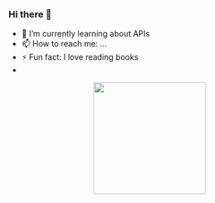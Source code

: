 ### Hi there 👋

- 🌱 I’m currently learning about APIs
- 📫 How to reach me: ...
- ⚡ Fun fact: I love reading books
- 
<div id="header" align="center">
  <img src="https://media.giphy.com/media/opqnpCl1r7zEGEkXq2/giphy.gif" width="200"/>
</div>

